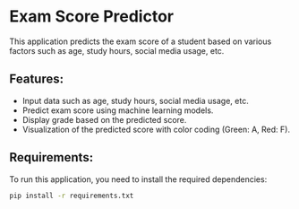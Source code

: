 # Exam Score Predictor

This application predicts the exam score of a student based on various factors such as age, study hours, social media usage, etc.

## Features:
- Input data such as age, study hours, social media usage, etc.
- Predict exam score using machine learning models.
- Display grade based on the predicted score.
- Visualization of the predicted score with color coding (Green: A, Red: F).

## Requirements:
To run this application, you need to install the required dependencies:

```bash
pip install -r requirements.txt
